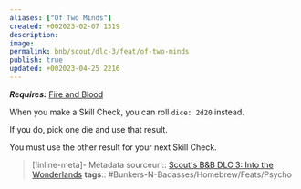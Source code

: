 ```yaml
---
aliases: ["Of Two Minds"]
created: +002023-02-07 1319
description: 
image: 
permalink: bnb/scout/dlc-3/feat/of-two-minds
publish: true
updated: +002023-04-25 2216
---
```


***Requires:*** [Fire and Blood](Fire-and-Blood)

When you make a Skill Check, you can roll `dice: 2d20` instead. 

If you do, pick one die and use that result. 

You must use the other result for your next Skill Check.

> [!inline-meta]- Metadata
> sourceurl:: [Scout's B&B DLC 3: Into the Wonderlands](https://docs.google.com/document/d/1MLOgrWwcLNTnP9PuXrKiLImy7SUh4hXO8arVUAlmdp0/edit)
> **tags**:: #Bunkers-N-Badasses/Homebrew/Feats/Psycho
